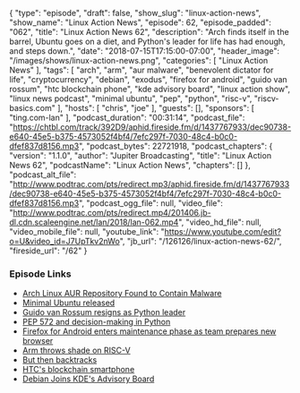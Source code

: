{
  "type": "episode",
  "draft": false,
  "show_slug": "linux-action-news",
  "show_name": "Linux Action News",
  "episode": 62,
  "episode_padded": "062",
  "title": "Linux Action News 62",
  "description": "Arch finds itself in the barrel, Ubuntu goes on a diet, and Python's leader for life has had enough, and steps down.",
  "date": "2018-07-15T17:15:00-07:00",
  "header_image": "/images/shows/linux-action-news.png",
  "categories": [
    "Linux Action News"
  ],
  "tags": [
    "arch",
    "arm",
    "aur malware",
    "benevolent dictator for life",
    "cryptocurrency",
    "debian",
    "exodus",
    "firefox for android",
    "guido van rossum",
    "htc blockchain phone",
    "kde advisory board",
    "linux action show",
    "linux news podcast",
    "minimal ubuntu",
    "pep",
    "python",
    "risc-v",
    "riscv-basics.com"
  ],
  "hosts": [
    "chris",
    "joe"
  ],
  "guests": [],
  "sponsors": [
    "ting.com-lan"
  ],
  "podcast_duration": "00:31:14",
  "podcast_file": "https://chtbl.com/track/392D9/aphid.fireside.fm/d/1437767933/dec90738-e640-45e5-b375-4573052f4bf4/7efc297f-7030-48c4-b0c0-dfef837d8156.mp3",
  "podcast_bytes": 22721918,
  "podcast_chapters": {
    "version": "1.1.0",
    "author": "Jupiter Broadcasting",
    "title": "Linux Action News 62",
    "podcastName": "Linux Action News",
    "chapters": []
  },
  "podcast_alt_file": "http://www.podtrac.com/pts/redirect.mp3/aphid.fireside.fm/d/1437767933/dec90738-e640-45e5-b375-4573052f4bf4/7efc297f-7030-48c4-b0c0-dfef837d8156.mp3",
  "podcast_ogg_file": null,
  "video_file": "http://www.podtrac.com/pts/redirect.mp4/201406.jb-dl.cdn.scaleengine.net/lan/2018/lan-062.mp4",
  "video_hd_file": null,
  "video_mobile_file": null,
  "youtube_link": "https://www.youtube.com/edit?o=U&video_id=J7UpTkv2nWo",
  "jb_url": "/126126/linux-action-news-62/",
  "fireside_url": "/62"
}


### Episode Links

  * [Arch Linux AUR Repository Found to Contain Malware](https://sensorstechforum.com/arch-linux-aur-repository-found-contain-malware/ "Arch Linux AUR Repository Found to Contain Malware")
  * [Minimal Ubuntu released](https://blog.ubuntu.com/2018/07/09/minimal-ubuntu-released "Minimal Ubuntu released")
  * [Guido van Rossum resigns as Python leader](https://lwn.net/Articles/759654/ "Guido van Rossum resigns as Python leader")
  * [PEP 572 and decision-making in Python](https://lwn.net/Articles/757713/ "PEP 572 and decision-making in Python")
  * [Firefox for Android enters maintenance phase as team prepares new browser](https://www.xda-developers.com/firefox-android-maintenance-new-browser/ "Firefox for Android enters maintenance phase as team prepares new browser")
  * [Arm throws shade on RISC-V](https://www.phoronix.com/scan.php?page=news_item&px=ARM-RISC-V-Facts "Arm throws shade on RISC-V")
  * [But then backtracks](https://www.theregister.co.uk/2018/07/10/arm_riscv_website/ "But then backtracks")
  * [HTC's blockchain smartphone](https://www.theverge.com/2018/7/10/17548104/htc-exodus-blockchain-powered-smartphone "HTC's blockchain smartphone")
  * [Debian Joins KDE's Advisory Board](https://dot.kde.org/2018/07/12/debian-joins-kdes-advisory-board "Debian Joins KDE's Advisory Board")


